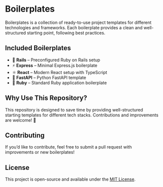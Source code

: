 # Boilerplates

Boilerplates is a collection of ready-to-use project templates for different technologies and frameworks. Each boilerplate provides a clean and well-structured starting point, following best practices.

## Included Boilerplates

- 🚀 **Rails** – Preconfigured Ruby on Rails setup  
- ⚡ **Express** – Minimal Express.js boilerplate  
- ⚛ **React** – Modern React setup with TypeScript  
- 🐍 **FastAPI** – Python FastAPI template  
- 💎 **Ruby** – Standard Ruby application boilerplate  

## Why Use This Repository?

This repository is designed to save time by providing well-structured starting templates for different tech stacks. Contributions and improvements are welcome! 🎉

## Contributing

If you’d like to contribute, feel free to submit a pull request with improvements or new boilerplates!

## License

This project is open-source and available under the [MIT License](LICENSE).

